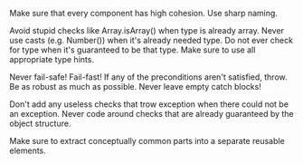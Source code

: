 Make sure that every component has high cohesion. 
Use sharp naming.

Avoid stupid checks like Array.isArray() when type is already array. 
Never use casts (e.g. Number()) when it's already needed type. 
Do not ever check for type when it's guaranteed to be that type.
Make sure to use all appropriate type hints.

Never fail-safe! Fail-fast! If any of the preconditions aren't satisfied, throw. Be as robust as much as possible. Never leave empty catch blocks!

Don't add any useless checks that trow exception when there could not be an exception. Never code around checks that are already guaranteed by the object structure.

Make sure to extract conceptually common parts into a separate reusable elements.